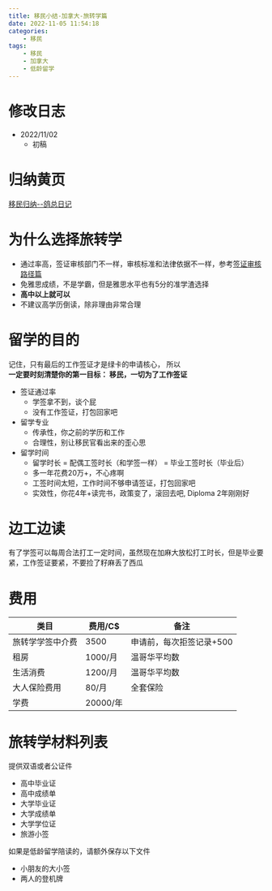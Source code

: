 ```yaml
---
title: 移民小结-加拿大-旅转学篇
date: 2022-11-05 11:54:18
categories:
    - 移民
tags:
    - 移民
    - 加拿大
    - 低龄留学
---
```

<!-- toc -->

# 修改日志
* 2022/11/02
    - 初稿


# 归纳黄页
[移民归纳--鸽总日记](/2022/10/28/imm-geziwang-roadmap/)

# 为什么选择旅转学
- 通过率高，签证审核部门不一样，审核标准和法律依据不一样，参考[签证审核路径篇](/2022/10/31/imm-visa-review/)
- 免雅思成绩，不是学霸，但是雅思水平也有5分的准学渣选择
- **高中以上就可以**
- 不建议高学历倒读，除非理由非常合理

# 留学的目的
记住，只有最后的工作签证才是绿卡的申请核心， 所以   
**一定要时刻清楚你的第一目标： 移民，一切为了工作签证**   

- 签证通过率
    - 学签拿不到，谈个屁
    - 没有工作签证，打包回家吧   
- 留学专业
    - 传承性，你之前的学历和工作
    - 合理性，别让移民官看出来的歪心思
- 留学时间
    - 留学时长 = 配偶工签时长（和学签一样） = 毕业工签时长（毕业后）
    - 多一年花费20万+，不心疼啊
    - 工签时间太短，工作时间不够申请签证，打包回家吧
    - 实效性，你花4年+读完书，政策变了，滚回去吧, Diploma 2年刚刚好


# 边工边读
有了学签可以每周合法打工一定时间，虽然现在加麻大放松打工时长，但是毕业要紧，工作签证要紧，不要捡了籽麻丢了西瓜


# 费用

| 类目 | 费用/C$ | 备注 |
| --- | --- | --- |
| 旅转学学签中介费 | 3500 | 申请前，每次拒签记录+500 |
| 租房 | 1000/月 | 温哥华平均数 |
| 生活消费 | 1200/月 | 温哥华平均数 |
| 大人保险费用 | 80/月 | 全套保险 |
| 学费 | 20000/年 |  |



# 旅转学材料列表
提供双语或者公证件
- 高中毕业证
- 高中成绩单
- 大学毕业证
- 大学成绩单
- 大学学位证
- 旅游小签


如果是低龄留学陪读的，请额外保存以下文件

- 小朋友的大小签
- 两人的登机牌
